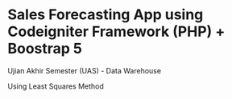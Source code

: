 # Sales Forecasting App using Codeigniter Framework (PHP) + Boostrap 5 

Ujian Akhir Semester (UAS) - Data Warehouse

Using Least Squares Method
